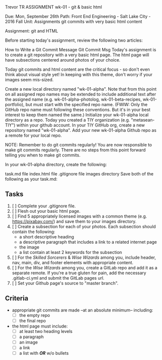 Trevor TR
ASSIGNMENT
wk-01 - git & basic html

 Due: Mon, September 26th
Path: Front End Engineering - Salt Lake City - 2016 Fall  Unit: Assignments
git commits with very basic html content

Assignment: git and HTML

Before starting today's assignment, review the following two articles:

How to Write a Git Commit Message
Git Commit Msg
Today's assignment is to create a git repository with a very basic html page. The html page will have subsections centered around photos of your choice.

Today git commits and html content are the critical focus - so don't even think about visual style yet! In keeping with this theme, don't worry if your images seem mis-sized.

Create a new local directory named "wk-01-alpha". Note that from this point on all assigned repo names may be extended to include additional text after the assigned name (e.g. wk-01-alpha-photolog, wk-01-beta-recipes, wk-01-portfolio), but must start with the specified repo name. (FWIW: Only the GitHub repo name must following these conventions. But it's in your best interest to keep them named the same.)
Initialize your wk-01-alpha local directory as a repo.
Today you created a TIY organization (e.g. "metasean-TIY") within your github account. In your TIY GitHub org, create a new repository named "wk-01-alpha". Add your new wk-01-alpha Github repo as a remote for your local repo.

NOTE: Remember to do git commits regularly!
You are now responsible to make git commits regularly.
There are no steps from this point forward telling you when to make git commits.

In your wk-01-alpha directory, create the following:

task.md file
index.html file
.gitignore file
images directory
Save both of the following as your task.md:

## Tasks
  1. [ ] Complete your .gitignore file.
  2. [ ] Flesh out your basic html page.
  3. [ ] Find 5 appropriately licensed images with a common theme (e.g. https://pixabay.com/) and save them to your images directory.
  3. [ ] Create a subsection for each of your photos.  Each subsection should contain the following:
      - a short descriptive heading
      - a descriptive paragraph that includes a link to a related internet page
      - the image
      - a list contain at least 2 keywords for the subsection
  4. [ ] For the *Skilled Sorcerers* & *Wise Wizards* among you, include header, nav, main, div, and footer elements with appropriate content.
  5. [ ] For the *Wise Wizards* among you, create a GitLab repo and add it as a separate remote.  If you're a true gluten for pain, add the necessary .gitlab-ci.yml and submit the GitLab pages url.
  6. [ ] Set your Github page's source to "master branch".

## Criteria
  - appropriate git commits are made –at an absolute minimum– including:
    - [ ] the empty repo
    - [ ] the final repo
  - the html page must include:
    - [ ] at least two heading levels
    - [ ] a paragraph
    - [ ] an image
    - [ ] a link
    - [ ] a list with _**OR**_ w/o bullets
